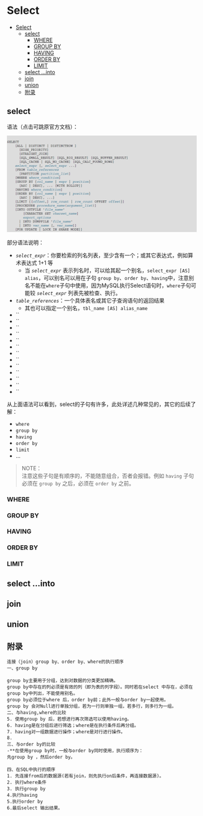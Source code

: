 # Select

<!-- TOC -->

- [Select](#select)
    - [select](#select)
        - [WHERE](#where)
        - [GROUP BY](#group-by)
        - [HAVING](#having)
        - [ORDER BY](#order-by)
        - [LIMIT](#limit)
    - [select ...into](#select-into)
    - [join](#join)
    - [union](#union)
    - [附录](#附录)

<!-- /TOC -->

## select

语法（点击可跳原官方文档）：

[![](../../assets/mysql_select.png)](https://dev.mysql.com/doc/refman/5.6/en/select.html)

部分语法说明：
- *`select_expr`*：你要检索的列名列表，至少含有一个；或其它表达式，例如算术表达式 1+1 等
    - 当 *`select_expr`* 表示列名时，可以给其起一个别名，`select_expr [AS] alias`，可以别名可以用在子句 `group by`、`order by`、`having`中，注意别名不能在`where`子句中使用，因为MySQL执行Select语句时，`where`子句可能较 *`select_expr`* 列表先被检查、执行。
- *`table_references`*：一个具体表名或其它子查询语句的返回结果
    - 其也可以指定一个别名，`tbl_name [AS] alias_name`
- ``
- ``
- ``
- ``
- ``
- ``
- ``
- ``
- ``
- ``
- ``
- ``
- ``


从上面语法可以看到，select的子句有许多，此处详述几种常见的，其它的后续了解：
- `where`
- `group by`
- `having`
- `order by`
- `limit`
- ...

> NOTE：  
> 注意这些子句是有顺序的，不能随意组合，否者会报错。例如 `having` 子句必须在 `group by` 之后，必须在 `order by` 之前。 

### WHERE

### GROUP BY

### HAVING

### ORDER BY

### LIMIT



## select ...into

## join

## union

## 附录

```
连接（join）group by、order by、where的执行顺序
一、group by

group by主要用于分组，达到对数据的分类更加精确。
group by中存在的列必须是有效的列（即为表的列字段）。同时若在select 中存在，必须在group by中列出，不能使用别名。
group by必须位于where 后，order by前；此外一般与order by一起使用。
group by 会对Null进行单独分组，若为一行则单独一组，若多行，则多行为一组。
二、与having,where的比较 
5. 使用group by 后，若想进行再次筛选可以使用having。 
6. having是在分组后进行筛选；where是在执行条件后再分组。 
7. having对一组数据进行操作；where是对行进行操作。 
8. 
三、与order by的比较 
-**在使用group by时，一般与order by同时使用，执行顺序为： 
先group by ，然后order by。

四、在SQL中执行的顺序 
1. 先连接from后的数据源(若有join，则先执行on后条件，再连接数据源)。 
2. 执行where条件 
3. 执行group by 
4.执行having 
5.执行order by 
6.最后select 输出结果。
```



